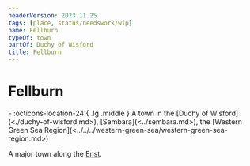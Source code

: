 ```yaml
---
headerVersion: 2023.11.25
tags: [place, status/needswork/wip]
name: Fellburn
typeOf: town
partOf: Duchy of Wisford
title: Fellburn
---
```

# Fellburn
<div class="grid cards ext-narrow-margin ext-one-column" markdown>
-    :octicons-location-24:{ .lg .middle } A town in the [Duchy of Wisford](<./duchy-of-wisford.md>), [Sembara](<../sembara.md>), the [Western Green Sea Region](<../../../western-green-sea/western-green-sea-region.md>)  
</div>


A major town along the [Enst](<../../rivers/wistel-enst-watershed/enst.md>).